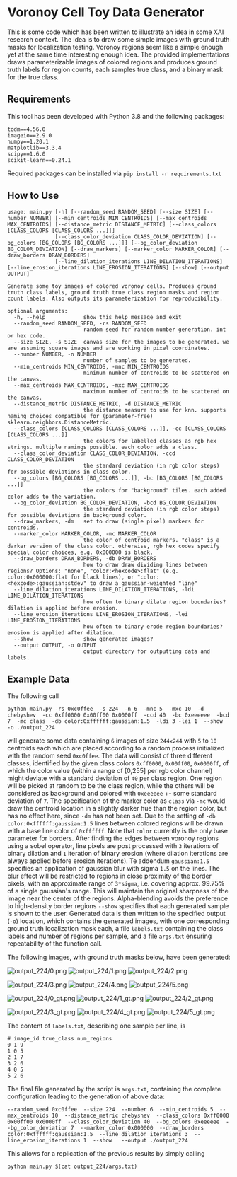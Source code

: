# Voronoy Cell Toy Data Generator
This is some code which has been written to illustrate an idea in some XAI research context.
The idea is to draw some simple images with ground truth masks for localization testing.
Voronoy regions seem like a simple enough yet at the same time interesting enough idea.
The provided implementations draws parameterizable images of colored regions and produces ground truth labels for region counts, each samples true class, and a binary mask for the true class.

## Requirements
This tool has been developed with Python 3.8 and the following packages:
```
tqdm==4.56.0
imageio==2.9.0
numpy==1.20.1
matplotlib==3.3.4
scipy==1.6.0
scikit-learn==0.24.1
```
Required packages can be installed via `pip install -r requirements.txt`

## How to Use
```
usage: main.py [-h] [--random_seed RANDOM_SEED] [--size SIZE] [--number NUMBER] [--min_centroids MIN_CENTROIDS] [--max_centroids MAX_CENTROIDS] [--distance_metric DISTANCE_METRIC] [--class_colors [CLASS_COLORS [CLASS_COLORS ...]]]
               [--class_color_deviation CLASS_COLOR_DEVIATION] [--bg_colors [BG_COLORS [BG_COLORS ...]]] [--bg_color_deviation BG_COLOR_DEVIATION] [--draw_markers] [--marker_color MARKER_COLOR] [--draw_borders DRAW_BORDERS]
               [--line_dilation_iterations LINE_DILATION_ITERATIONS] [--line_erosion_iterations LINE_EROSION_ITERATIONS] [--show] [--output OUTPUT]

Generate some toy images of colored voronoy cells. Produces ground truth class labels, ground truth true class region masks and region count labels. Also outputs its parameterization for reproducibility.

optional arguments:
  -h, --help            show this help message and exit
  --random_seed RANDOM_SEED, -rs RANDOM_SEED
                        random seed for random number generation. int or hex code.
  --size SIZE, -s SIZE  canvas size for the images to be generated. we are assuming square images and are working in pixel coordinates.
  --number NUMBER, -n NUMBER
                        number of samples to be generated.
  --min_centroids MIN_CENTROIDS, -mnc MIN_CENTROIDS
                        minimum number of centroids to be scattered on the canvas.
  --max_centroids MAX_CENTROIDS, -mxc MAX_CENTROIDS
                        maximum number of centroids to be scattered on the canvas.
  --distance_metric DISTANCE_METRIC, -d DISTANCE_METRIC
                        the distance measure to use for knn. supports naming choices compatible for (parameter-free) sklearn.neighbors.DistanceMetric.
  --class_colors [CLASS_COLORS [CLASS_COLORS ...]], -cc [CLASS_COLORS [CLASS_COLORS ...]]
                        the colors for labelled classes as rgb hex strings. multiple namings possible. each color adds a class.
  --class_color_deviation CLASS_COLOR_DEVIATION, -ccd CLASS_COLOR_DEVIATION
                        the standard deviation (in rgb color steps) for possible deviations in class color.
  --bg_colors [BG_COLORS [BG_COLORS ...]], -bc [BG_COLORS [BG_COLORS ...]]
                        the colors for "background" tiles. each added color adds to the variation.
  --bg_color_deviation BG_COLOR_DEVIATION, -bcd BG_COLOR_DEVIATION
                        the standard deviation (in rgb color steps) for possible deviations in background color.
  --draw_markers, -dm   set to draw (single pixel) markers for centroids.
  --marker_color MARKER_COLOR, -mc MARKER_COLOR
                        the color of centroid markers. "class" is a darker version of the class color. otherwise, rgb hex codes specify special color choices, e.g. 0x000000 is black.
  --draw_borders DRAW_BORDERS, -db DRAW_BORDERS
                        how to draw draw dividing lines between regions? Options: "none", "color:<hexcode>:flat" (e.g. color:0x000000:flat for black lines), or "color:<hexcode>:gaussian:stdev" to draw a gaussian-weighted "line"
  --line_dilation_iterations LINE_DILATION_ITERATIONS, -ldi LINE_DILATION_ITERATIONS
                        how often to binary dilate region boundaries? dilation is applied before erosion.
  --line_erosion_iterations LINE_EROSION_ITERATIONS, -lei LINE_EROSION_ITERATIONS
                        how often to binary erode region boundaries? erosion is applied after dilation.
  --show                show generated images?
  --output OUTPUT, -o OUTPUT
                        output directory for outputting data and labels.
```

## Example Data
The following call
```
python main.py -rs 0xc0ffee  -s 224  -n 6  -mnc 5  -mxc 10  -d chebyshev  -cc 0xff0000 0x00ff00 0x0000ff  -ccd 40  -bc 0xeeeeee  -bcd 7  -mc class  -db color:0xffffff:gaussian:1.5  -ldi 3 -lei 1  --show  -o ./output_224
```
will generate some data containing `6` images of size `244x244` with `5` to `10` centroids each which are placed according to a random process initialized with the random seed `0xc0ffee`.
The data will consist of three different classes, identified by the given class colors `0xff0000`, `0x00ff00`, `0x0000ff`, of which the color value (within a range of [0,255] per rgb color channel) might deviate with a standard deviation of `40` per class region.
One region will be picked at random to be the class region, while the others will be considered as background and colored with `0xeeeeee` +- some standard deviation of `7`.
The specification of the marker color as `class` via `-mc` would draw the centroid location in a slightly darker hue than the region color, but has no effect here, since `-dm` has not been set. Due to the setting of `-db color:0xffffff:gaussian:1.5` lines between colored regions will be drawn with a base line color of `0xffffff`. Note that `color` currently is the only base parameter for borders.
After finding the edges between voronoy regions using a sobel operator, line pixels are post processed with `3` iterations of binary dilation and `1` iteration of binary erosion (where dilation iterations are always applied before erosion iterations).
Te addendum `gaussian:1.5` specifies an application of gaussian blur with sigma `1.5` on the lines.
The blur effect will be restricted to regions in close proximity of the border pixels, with an approximate range of `3*sigma`, i.e. covering approx. 99.75% of a single gaussian's range.
This will maintain the original sharpness of the image near the center of the regions.
Alpha-blending avoids the preference to high-density border regions
`--show` specifies that each generated sample is shown to the user. Generated data is then written to the specified output (`-o`) location, which contains the generated images, with one corresponding ground truth localization mask each, a file `labels.txt` containing the class labels and number of regions per sample, and a file `args.txt` ensuring repeatability of the function call.

The following images, with ground truth masks below, have been generated:

![output_224/0.png](output_224/0.png) ![output_224/1.png](output_224/1.png) ![output_224/2.png](output_224/2.png)

![output_224/3.png](output_224/3.png) ![output_224/4.png](output_224/4.png) ![output_224/5.png](output_224/5.png)

![output_224/0_gt.png](output_224/0_gt.png) ![output_224/1_gt.png](output_224/1_gt.png) ![output_224/2_gt.png](output_224/2_gt.png)

![output_224/3_gt.png](output_224/3_gt.png) ![output_224/4_gt.png](output_224/4_gt.png) ![output_224/5_gt.png](output_224/5_gt.png)

The content of `labels.txt`, describing one sample per line, is

```
# image_id true_class num_regions
0 1 9
1 0 5
2 1 7
3 2 6
4 0 5
5 2 6

```

The final file generated by the script is `args.txt`, containing the complete configuration leading to the generation of above data:
```
--random_seed 0xc0ffee  --size 224  --number 6  --min_centroids 5  --max_centroids 10  --distance_metric chebyshev  --class_colors 0xff0000 0x00ff00 0x0000ff  --class_color_deviation 40  --bg_colors 0xeeeeee  --bg_color_deviation 7  --marker_color 0x000000  --draw_borders color:0xffffff:gaussian:1.5  --line_dilation_iterations 3  --line_erosion_iterations 1  --show   --output ./output_224
```

This allows for a replication of the previous results by simply calling
```
python main.py $(cat output_224/args.txt)
```

